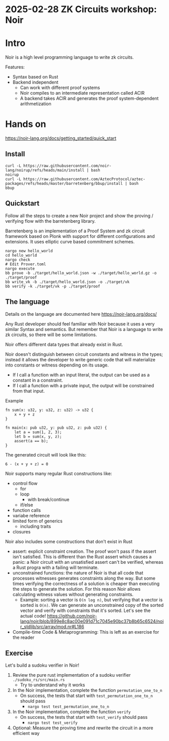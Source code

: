 # 2025-02-28 ZK Circuits workshop: Noir

# Intro

Noir is a high level programming language to write zk circuits.

Features:
- Syntax based on Rust
- Backend independent
    - Can work with different proof systems
    - Noir compiles to an intermediate representation called ACIR
    - A backend takes ACIR and generates the proof system-dependent arithmetization

# Hands on

https://noir-lang.org/docs/getting_started/quick_start

## Install

```
curl -L https://raw.githubusercontent.com/noir-lang/noirup/refs/heads/main/install | bash
noirup
curl -L https://raw.githubusercontent.com/AztecProtocol/aztec-packages/refs/heads/master/barretenberg/bbup/install | bash
bbup
```

## Quickstart

Follow all the steps to create a new Noir project and show the proving / verifying flow with the barretenberg library.

Barretenberg is an implementation of a Proof System and zk circuit framework based on Plonk with support for different configurations and extensions.  It uses elliptic curve based commitment schemes.

```
nargo new hello_world
cd hello_world
nargo check
# Edit Prover.toml
nargo execute
bb prove -b ./target/hello_world.json -w ./target/hello_world.gz -o ./target/proof
bb write_vk -b ./target/hello_world.json -o ./target/vk
bb verify -k ./target/vk -p ./target/proof
```

## The language

Details on the language are documented here https://noir-lang.org/docs/

Any Rust developer should feel familiar with Noir because it uses a very similar Syntax and semantics.  But remember that Noir is a language to write zk circuits, so there will be some limitations.

Noir offers different data types that already exist in Rust.

Noir doesn't distinguish between circuit constants and witness in the types; instead it allows the developer to write generic code that will materialize into constants or witness depending on its usage.
- If I call a function with an input literal, the output can be used as a constant in a constraint.
- If I call a function with a private input, the output will be constrained from that input.

Example
```
fn sum(x: u32, y: u32, z: u32) -> u32 {
    x + y + z
}

fn main(x: pub u32, y: pub u32, z: pub u32) {
    let a = sum(1, 2, 3);
    let b = sum(x, y, z);
    assert(a == b);
}
```

The generated circuit will look like this:
```
6 - (x + y + z) = 0
```

Noir supports many regular Rust constructions like:
- control flow
    - for
    - loop
        - with break/continue
    - if/else
- function calls
- variabe reference
- limited form of generics
    - including traits
- closures

Noir also includes some constructions that don't exist in Rust
- assert: explicit constraint creation.  The proof won't pass if the assert isn't satisfied.  This is different than the Rust assert which causes a panic: a Noir circuit with an unsatisfied assert can't be verified, whereas a Rust progra with a failing will terminate.
- unconstrained functions: the nature of Noir is that all code that processes witnesses generates constraints along the way.  But some times verifying the correctness of a solution is cheaper than executing the steps to generate the solution.  For this reason Noir allows calculating witness values without generating constraints.
    - Example: sorting a vector is `O(n log n)`, but verifying that a vector is sorted is `O(n)`.  We can generate an unconstrained copy of the sorted vector and verify with constraints that it's sorted.  Let's see the actual code! https://github.com/noir-lang/noir/blob/899e8c8ac00e091d71c7045e90bc37b8b65c6524/noir_stdlib/src/array/mod.nr#L186
- Compile-time Code & Metaprogramming: This is left as an exercise for the reader

## Exercise

Let's build a sudoku verifier in Noir!

1. Review the pure rust implementation of a sudoku verifier `./sudoku_rs/src/main.rs`
    - Try to understand why it works
2. In the Noir implementation, complete the function `permutation_one_to_n`
    - On success, the tests that start with `test_permutation_one_to_n` should pass
        - `nargo test test_permutation_one_to_n`
3. In the Noir implementation, complete the function `verify` 
    - On success, the tests that start with `test_verify` should pass
        - `nargo test test_verify`
4. Optional: Measure the proving time and rewrite the circuit in a more efficient way

